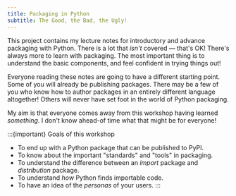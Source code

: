 ```yaml
---
title: Packaging in Python
subtitle: The Good, the Bad, the Ugly!
---
```


This project contains my lecture notes for introductory and advance packaging with Python. There is a lot that _isn't_ covered — that's OK! There's always more to learn with packaging. The most important thing is to understand the basic components, and feel confident in trying things out!

Everyone reading these notes are going to have a different starting point. Some of you will already be publishing packages. There may be a few of you who know how to author packages in an entirely different language altogether! Others will never have set foot in the world of Python packaging.

My aim is that everyone comes away from this workshop having learned _something_. I don't know ahead-of time what that might be for everyone!

:::{important} Goals of this workshop

- To end up with a Python package that can be published to PyPI.
- To know about the important "standards" and "tools" in packaging.
- To understand the difference between an _import_ package and _distribution_ package.
- To understand _how_ Python finds importable code.
- To have an idea of the _personas_ of your users.
  :::
